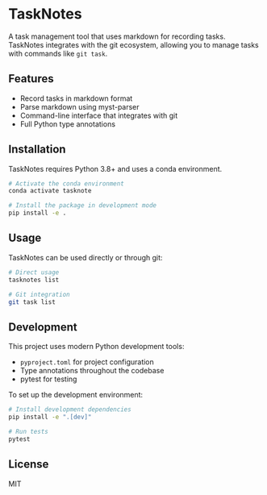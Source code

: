 # TaskNotes

A task management tool that uses markdown for recording tasks. TaskNotes integrates with the git ecosystem, allowing you to manage tasks with commands like `git task`.

## Features

- Record tasks in markdown format
- Parse markdown using myst-parser
- Command-line interface that integrates with git
- Full Python type annotations

## Installation

TaskNotes requires Python 3.8+ and uses a conda environment.

```bash
# Activate the conda environment
conda activate tasknote

# Install the package in development mode
pip install -e .
```

## Usage

TaskNotes can be used directly or through git:

```bash
# Direct usage
tasknotes list

# Git integration
git task list
```

## Development

This project uses modern Python development tools:

- `pyproject.toml` for project configuration
- Type annotations throughout the codebase
- pytest for testing

To set up the development environment:

```bash
# Install development dependencies
pip install -e ".[dev]"

# Run tests
pytest
```

## License

MIT
